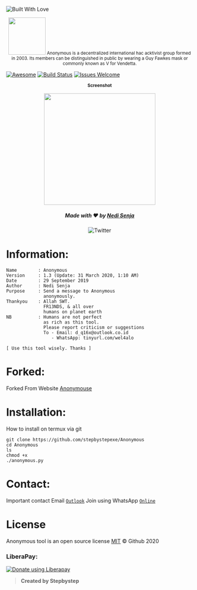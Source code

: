 <p align="left">
  <a><img title="Built With Love" src="https://forthebadge.com/images/badges/built-with-love.svg" ></a>
 </p>
<p align="center">
<sup>
  <img src="Logo.png" width="100">
<a herf="https://anonymouse.org">
  Anonymous is a decentralized international hac acktivist group formed in 2003. Its members can be distinguished in public by wearing a Guy Fawkes mask or commonly known as V for Vendetta.</a>
</sup>
</p>

[![Awesome](https://cdn.rawgit.com/sindresorhus/awesome/d7305f38d29fed78fa85652e3a63e154dd8e8829/media/badge.svg)](https://github.com/sindresorhus/awesome)
[![Build Status](https://img.shields.io/badge/build-failing-cb2431.svg)](https://github.com/stepbystepexe/Quotes/pulls)
[![Issues Welcome](https://img.shields.io/badge/issues%20open-welcome-brightgreen.svg)](https://github.com/stepbystepexe/Quotes/issues)

<p align="center">
  <sub><b>Screenshot</sub></b>
</p>
<p align="center">
<b>
  <img src="Skrinsut.png" width="300">
</b></p>
<h5>
<p align="center">
  Made with ❤️ by <a href="https://github.com/stepbystepexe">Nedi Senja</a>
</p>
</h5>
<p align="center">
 <img src="https://img.shields.io/twitter/url?url=https%3A%2F%2Fgithub.com%2FStepbystepexe%2FAnonymous" alt="Twitter">
</p>

# Information:
```text
Name        : Anonymous
Version     : 1.3 (Update: 31 March 2020, 1:10 AM)
Date        : 29 September 2019
Author      : Nedi Senja
Purpose     : Send a message to Anonymous
              anonymously.
Thankyou    : Allah SWT.
              FR13NDS, & all over
              humans on planet earth
NB          : Humans are not perfect
              as rich as this tool.
              Please report criticism or suggestions
              To - Email: d_q16x@outlook.co.id
                 - WhatsApp: tinyurl.com/wel4alo

[ Use this tool wisely. Thanks ]
```

# Forked:
Forked From Website [Anonymouse](https://anonymouse.org)

# Installation:
How to install on termux via git
```text
git clone https://github.com/stepbystepexe/Anonymous
cd Anonymous
ls
chmod +x
./anonymous.py
```

# Contact:
Important contact Email [`Outlook`](http://d_q16x@outlook.co.id)
Join using WhatsApp [`Online`](https://tinyurl.com/wel4alo)

# License
Anonymous tool is an open source license [MIT](https://opensource.org/licenses/MIT) © Github 2020

### LiberaPay:
<noscript><a href="https://liberapay.com/stepbystepexe/donate"><img alt="Donate using Liberapay" src="https://liberapay.com/assets/widgets/donate.svg"></a></noscript>

>**Created by Stepbystep**
